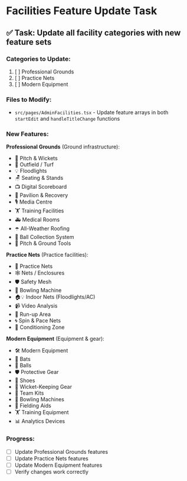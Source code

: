 # Facilities Feature Update Task

## ✅ Task: Update all facility categories with new feature sets

### Categories to Update:
1. [ ] Professional Grounds
2. [ ] Practice Nets  
3. [ ] Modern Equipment

### Files to Modify:
- `src/pages/AdminFacilities.tsx` - Update feature arrays in both `startEdit` and `handleTitleChange` functions

### New Features:

**Professional Grounds** (Ground infrastructure):
- 🏏 Pitch & Wickets
- 🌱 Outfield / Turf  
- 💡 Floodlights
- 🪑 Seating & Stands
- 📺 Digital Scoreboard
- 🚿 Pavilion & Recovery
- 🎙️ Media Centre
- 🏋️ Training Facilities
- 🚑 Medical Rooms
- ☂️ All-Weather Roofing
- 🔄 Ball Collection System
- 🚜 Pitch & Ground Tools

**Practice Nets** (Practice facilities):
- 🏏 Practice Nets
- 🕸️ Nets / Enclosures
- 🛡️ Safety Mesh
- 🎯 Bowling Machine
- 🏠💡 Indoor Nets (Floodlights/AC)
- 📹 Video Analysis
- 🏃 Run-up Area
- 🌀 Spin & Pace Nets
- 💪 Conditioning Zone

**Modern Equipment** (Equipment & gear):
- 🛠️ Modern Equipment
- 🏏 Bats
- 🏐 Balls
- 🛡️ Protective Gear
- 👟 Shoes
- 🧤 Wicket-Keeping Gear
- 👕 Team Kits
- 🎯 Bowling Machines
- 🤲 Fielding Aids
- 🏋️ Training Equipment
- 📊 Analytics Devices

### Progress:
- [ ] Update Professional Grounds features
- [ ] Update Practice Nets features
- [ ] Update Modern Equipment features
- [ ] Verify changes work correctly
